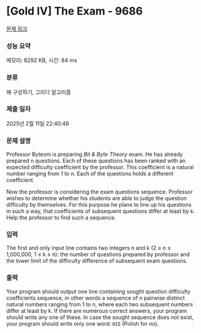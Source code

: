 # [Gold IV] The Exam - 9686 

[문제 링크](https://www.acmicpc.net/problem/9686) 

### 성능 요약

메모리: 8292 KB, 시간: 84 ms

### 분류

해 구성하기, 그리디 알고리즘

### 제출 일자

2025년 2월 11일 22:40:48

### 문제 설명

<p>Professor Byteoni is preparing <i>Bit & Byte Theory</i> exam. He has already prepared n questions. Each of these questions has been ranked with an expected difficulty coefficient by the professor. This coefficient is a natural number ranging from 1 to n. Each of the questions holds a different coefficient.</p>

<p>Now the professor is considering the exam questions sequence. Professor wishes to determine whether his students are able to judge the question difficulty by themselves. For this purpose he plans to line up his questions in such a way, that coefficients of subsequent questions differ at least by k. Help the professor to find such a sequence.</p>

### 입력 

 <p>The first and only input line contains two integers n and k (2 ≤ n ≤ 1,000,000, 1 ≤ k ≤ n): the number of questions prepared by professor and the lower limit of the difficulty difference of subsequent exam questions.</p>

### 출력 

 <p>Your program should output one line containing sought question difficulty coefficients sequence, in other words a sequence of n pairwise distinct natural numbers ranging from 1 to n, where each two subsequent numbers differ at least by k. If there are numerous correct answers, your program should write any one of these. In case the sought sequence does not exist, your program should write only one word: <code>NIE</code> (Polish for <i>no</i>).</p>

